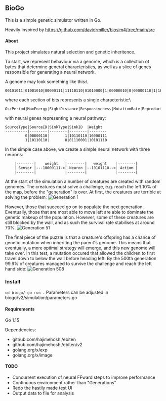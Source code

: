 ## BioGo

This is a simple genetic simulator written in Go.

Heavily inspired by https://github.com/davidrmiller/biosim4/tree/main/src

#### About

This project simulates natural selection and genetic inheritence. 

To start, we represent behaviour via a genome, which is a collection of bytes that determine general characteristics, as well as a slice of genes responsible for generating a neural network.

A genome may look something like this:\

```
00101011|01001010|00000111|11110110|01010000|1|00000010|0|00000110|1|10110110|10000111|1|10110110|0|01110001|10101110
```
where each section of bits represents a single characteristic:\
```
OscPeriod|MaxEnergy|SightDistance|Responsiveness|MutationRate|ReproductionType|NeuronCount|BrainLength|...NeuralGenes
```
with neural genes representing a neural pathway:
```
SourceType|SourceID|SinkType|SinkID  |Weight
----------|--------|--------|--------|--------
         0|00000110|       1|10110110|10000111
         1|10110110|       0|01110001|10101110
```

In the simple case above, we create a simple neural network with three neurons:
```
    |--------|    weight   |--------|   weight    |--------|
    | Sensor |---10000111->| Neuron |--10101110-->| Action |
    |--------|             |--------|             |--------|
```

At the start of the simulation a number of creatures are created with random genomes. The creatures must solve a challenge, e.g. reach the left 10% of the map, before the "generation" is over. 
At first, the creatures are terrible at solving the problem:
![Generation 1](./images/generation-1.gif)

However, those that succeed go on to populate the next generation. Eventually, those that are most able to move left are able to dominate the genetic makeup of the population. However, some of these creatures are still blocked by the wall, and as such the survival rate stabilises at around 70%.
![Generation 51](./images/generation-51.gif)

The final piece of the puzzle is that a creature's offspring has a chance of genetic mutation when inheriting the parent's genome. This means that eventually, a more optimal strategy will emerge, and this new genome will take over. In this test, a mutation occured that allowed the children to first travel down to below the wall before heading left.
By the 500th generation 99.6% of creatures managed to survive the challenge and reach the left hand side:
![Generation 508](./images/generation-508.gif)

### Install
`
cd biogo/
go run .
`
Parameters can be adjusted in biogo/v2/simulation/parameters.go
#### Requirements
Go 1.15

Dependencies:
- github.com/hajimehoshi/ebiten
- github.com/hajimehoshi/ebiten/v2
- golang.org/x/exp
- golang.org/x/image


#### TODO
- Concurrent execution of neural FFward steps to improve performance
- Continuous environment rather than "Generations"
- Redo the hastily made test UI
- Output data to file for analysis